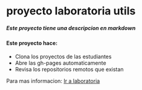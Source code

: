 # proyecto laboratoria utils

##### Este proyecto tiene una descripcion en __markdown__

#### Este proyecto hace:

* Clona los proyectos de las estudiantes
* Abre las gh-pages automaticamente
* Revisa los repositorios remotos que existan

Para mas informacion: [Ir a laboratoria](http://www.laboratoria.la)